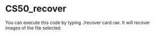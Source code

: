# CS50_recover
You can execute this code by typing ./recover card.rae. It will recover images of the file selected.
